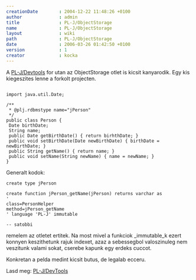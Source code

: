 ```yaml
---
creationDate        : 2004-12-22 11:48:26 +0100 
author              : admin 
title               : PL-J/ObjectStorage 
name                : PL-J/ObjectStorage 
layout              : wiki 
path                : PL-J/ObjectStorage 
date                : 2006-03-26 01:42:50 +0100 
version             : 1 
creator             : kocka 
---
```

A [PL-J/Devtools](../PL-J/DevTools.html) for utan az ObjectStorage otlet is kicsit kanyarodik. Egy kis kiegeszites lenne a forkolt projecten.

```

import java.util.Date;

/**
 * @plj.rdbmstype name="jPerson"
 */
public class Person {
 Date birthDate;
 String name;
 public Date getBirthDate() { return birhthDate; }
 public void setBirthDate(Date newBirthDate) { birthDate = newBirthDate; }
 public String getName() { return name; }
 public void setName(String newName) { name = newName; }
}

```

Generalt kodok:
```
create type jPerson

create function jPerson_getName(jPerson) returns varchar as 
'
class=PersonHelper
method=jPerson_getName
' language 'PL-J' immutable

-- satobbi
```

remelem az otletet ertitek.
Na most mivel a funkciok _immutable_k ezert konnyen keszithetunk rajuk indexet, azaz a sebessegbol valoszinuleg nem veszitunk valami sokat, cserebe kapunk egy erdeks cuccot.

Konkretan a pelda medint kicsit butus, de legalab ecceru.

Lasd meg: [PL-J/DevTools](../PL-J/DevTools.html)
